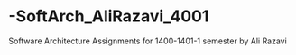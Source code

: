 # -SoftArch_AliRazavi_4001
Software Architecture Assignments for 1400-1401-1 semester by Ali Razavi 
